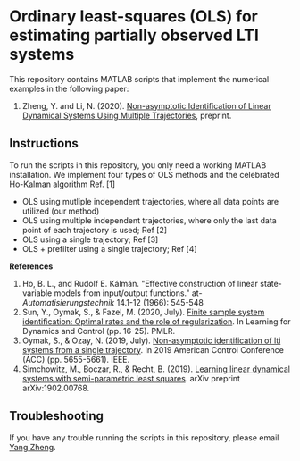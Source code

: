 # Ordinary least-squares (OLS) for estimating partially observed LTI systems

This repository contains MATLAB scripts that implement the numerical examples in the following paper:

1) Zheng, Y. and Li, N. (2020). [Non-asymptotic Identification of Linear Dynamical Systems Using Multiple Trajectories](https://arxiv.org/abs/2009.00739), preprint.

## Instructions

To run the scripts in this repository, you only need a working MATLAB installation. We implement four types of OLS methods and the celebrated Ho-Kalman algorithm Ref. \[1\]
* OLS using mutliple independent trajectories, where all data points are utilized (our method)
* OLS using multiple independent trajectories, where only the last data point of each trajectory is used; Ref \[2\]
* OLS using a single trajectory; Ref \[3\]
* OLS + prefilter using a single trajectory; Ref \[4\]

**References**

1) Ho, Β. L., and Rudolf E. Kálmán. "Effective construction of linear state-variable models from input/output functions." at-*Automatisierungstechnik* 14.1-12 (1966): 545-548
2) Sun, Y., Oymak, S., & Fazel, M. (2020, July). [Finite sample system identification: Optimal rates and the role of regularization](http://proceedings.mlr.press/v120/sun20a/sun20a.pdf). In Learning for Dynamics and Control (pp. 16-25). PMLR.
3) Oymak, S., & Ozay, N. (2019, July). [Non-asymptotic identification of lti systems from a single trajectory](https://arxiv.org/pdf/1806.05722.pdf). In 2019 American Control Conference (ACC) (pp. 5655-5661). IEEE.
4) Simchowitz, M., Boczar, R., & Recht, B. (2019). [Learning linear dynamical systems with semi-parametric least squares](https://arxiv.org/pdf/1902.00768.pdf). arXiv preprint arXiv:1902.00768.


## Troubleshooting
If you have any trouble running the scripts in this repository, please email [Yang Zheng](mailto:zhengy@g.harvard.edu?Subject=SOS-csp).
